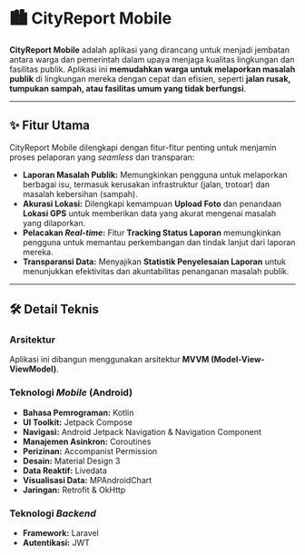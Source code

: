 # 🏙️ CityReport Mobile

**CityReport Mobile** adalah aplikasi yang dirancang untuk menjadi jembatan antara warga dan pemerintah dalam upaya menjaga kualitas lingkungan dan fasilitas publik. Aplikasi ini **memudahkan warga untuk melaporkan masalah publik** di lingkungan mereka dengan cepat dan efisien, seperti **jalan rusak, tumpukan sampah, atau fasilitas umum yang tidak berfungsi**.

---

## ✨ Fitur Utama

CityReport Mobile dilengkapi dengan fitur-fitur penting untuk menjamin proses pelaporan yang *seamless* dan transparan:

* **Laporan Masalah Publik:** Memungkinkan pengguna untuk melaporkan berbagai isu, termasuk kerusakan infrastruktur (jalan, trotoar) dan masalah kebersihan (sampah).
* **Akurasi Lokasi:** Dilengkapi kemampuan **Upload Foto** dan penandaan **Lokasi GPS** untuk memberikan data yang akurat mengenai masalah yang dilaporkan.
* **Pelacakan *Real-time*:** Fitur **Tracking Status Laporan** memungkinkan pengguna untuk memantau perkembangan dan tindak lanjut dari laporan mereka.
* **Transparansi Data:** Menyajikan **Statistik Penyelesaian Laporan** untuk menunjukkan efektivitas dan akuntabilitas penanganan masalah publik.

---

## 🛠️ Detail Teknis

### Arsitektur

Aplikasi ini dibangun menggunakan arsitektur **MVVM (Model-View-ViewModel)**.

### Teknologi *Mobile* (Android)

* **Bahasa Pemrograman:** Kotlin
* **UI Toolkit:** Jetpack Compose
* **Navigasi:** Android Jetpack Navigation & Navigation Component
* **Manajemen Asinkron:** Coroutines
* **Perizinan:** Accompanist Permission
* **Desain:** Material Design 3
* **Data Reaktif:** Livedata
* **Visualisasi Data:** MPAndroidChart
* **Jaringan:** Retrofit & OkHttp

### Teknologi *Backend*

* **Framework:** Laravel
* **Autentikasi:** JWT
